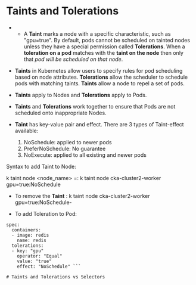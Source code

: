 # Taints and Tolerations 

- - A **Taint** marks a node with a specific characteristic, such as "gpu=true". By default, pods cannot be scheduled on tainted nodes unless they have a special permission called **Tolerations**. When a **toleration on a pod** matches with the **taint on the node** then only that *pod will be scheduled on that node*.

- **Taints** in Kubernetes allow users to specify rules for pod scheduling based on node attributes. **Tolerations** allow the scheduler to schedule pods with matching taints. **Taints** allow a node to repel a set of pods.

- **Taints** apply to Nodes and **Tolerations** apply to Pods.

- **Taints** and **Tolerations** work together to ensure that Pods are not scheduled onto inappropriate Nodes.

- **Taint** has key-value pair and effect. There are 3 types of Taint-effect available:
  1. NoSchedule: applied to newer pods
  2. PreferNoSchedule: No guarantee
  3. NoExecute: applied to all existing and newer pods

Syntax to add Taint to Node:

k taint node <node_name> <key>=<value>:<effect>
k taint node cka-cluster2-worker gpu=true:NoSchedule

- To remove the **Taint** :
k taint node cka-cluster2-worker gpu=true:NoSchedule-

- To add Toleration to Pod:
```
spec:
  containers:
  - image: redis
    name: redis
  tolerations:
  - key: "gpu"
    operator: "Equal"
    value: "true"
    effect: "NoSchedule" ```

# Taints and Tolerations vs Selectors


